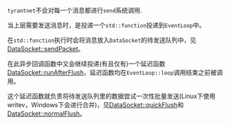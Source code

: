 `tyrantnet`不会对每一个消息都进行`send`系统调用.

当上层需要发送消息时，是投递一个`std::function`投递到`EventLoop`中。

在`std::function`执行时会将消息放入`DataSocket`的待发送队列中，见[DataSocket::sendPacket](https://github.com/tyrantZhao/tyrantnet/blob/master/src/tyrant/net/datasocket.cc#L118)。

在此异步回调函数中又会继续投递(有且仅有)一个延迟函数[DataSocket::runAfterFlush](https://github.com/tyrantZhao/tyrantnet/blob/master/src/tyrant/net/datasocket.cc#L192)，延迟函数均在`EventLoop::loop`调用结束之前被调用。

这个延迟函数就负责将待发送队列里的数据尝试一次性批量发送(Linux下使用writev，Windows下会进行合并)，见[DataSocket::quickFlush](https://github.com/tyrantZhao/tyrantnet/blob/master/src/tyrant/net/datasocket.cc#L446)和[DataSocket::normalFlush](https://github.com/tyrantZhao/tyrantnet/blob/master/src/tyrant/net/datasocket.cc#L333)。</br>
